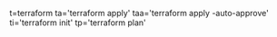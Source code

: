 t=terraform
ta='terraform apply'
taa='terraform apply -auto-approve'
ti='terraform init'
tp='terraform plan'